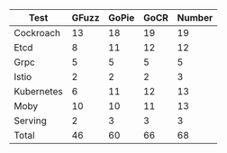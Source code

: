| Test | GFuzz | GoPie | GoCR | Number |
| --- | --- | --- | --- | --- |
| Cockroach | 13 | 18 | 19 | 19 |
| Etcd | 8 | 11 | 12 | 12 |
| Grpc | 5 | 5 | 5 | 5 |
| Istio | 2 | 2 | 2 | 3 |
| Kubernetes | 6 | 11 | 12 | 13 |
| Moby | 10 | 10 | 11 | 13 |
| Serving | 2 | 3 | 3 | 3 |
| Total | 46 | 60 | 66 | 68 |
